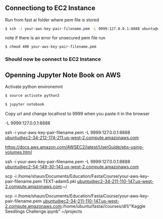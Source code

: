 #




## Connectiong to EC2 Instance

Run from fast ai folder where pem file is stored

```bash
$ ssh -i your-aws-key-pair-filename.pem -L 9999:127.0.0.1:8888 ubuntu@ec2-34-216-178-210.us-west-2.compute.amazonaws.com
```
note if there is an error for unsecured pem file
run
```bash
$ chmod 400 your-aws-key-pair-filename.pem
```

### Should now be connect to EC2 Instance

## Openning Jupyter Note Book on AWS

Activate python environemnt

```bash
$ source activate python3
```

```bash
$ jupyter notebook
```

Copy url and change localhost to 9999 when you paste it in the browser

-L 9999:127.0.0.1:8888

ssh -i your-aws-key-pair-filename.pem -L 9999:127.0.0.1:8888 ubuntu@ec2-34-212-174-211.us-west-2.compute.amazonaws.com

https://docs.aws.amazon.com/AWSEC2/latest/UserGuide/ebs-using-volumes.html


ssh -i your-aws-key-pair-filename.pem -L 9999:127.0.0.1:8888 ubuntu@ec2-54-149-30-143.us-west-2.compute.amazonaws.com



scp  -i /home/shaun/Documents/Education/FastaiCourse/your-aws-key-pair-filename.pem  TEXT-adam5.pkl ubuntu@ec2-34-211-110-147.us-west-2.compute.amazonaws.com:~/

scp  -i /home/shaun/Documents/Education/FastaiCourse/your-aws-key-pair-filename.pem ubuntu@ec2-34-211-110-147.us-west-2.compute.amazonaws.com:/home/ubuntu/fastai/courses/dl1/"Kaggle Seedlings Challenge.ipynb" ~/projects

